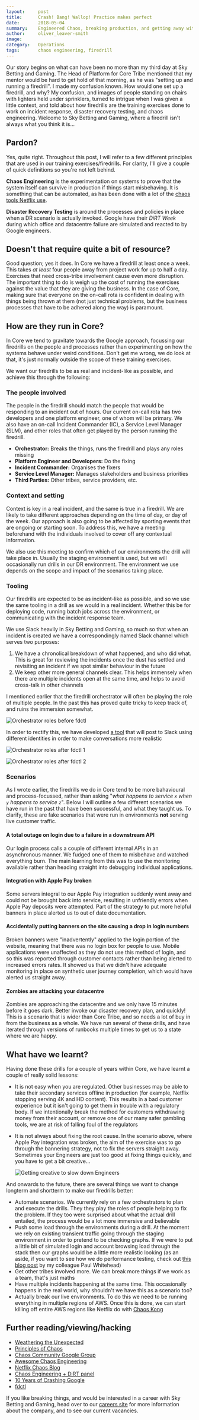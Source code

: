 ```yaml
---
layout:     post
title:      Crash! Bang! Wallop! Practice makes perfect
date:       2018-05-04
summary:    Engineered Chaos, breaking production, and getting away with it. How the Core Tribe in Sky Betting and Gaming break stuff to make things better
author:     oliver_leaver-smith
image:
category:   Operations
tags:       chaos engineering, firedrill
---
```


Our story begins on what can have been no more than my third day at Sky Betting and Gaming. The Head of Platform for Core Tribe mentioned that my mentor would be hard to get hold of that morning, as he was "setting up and running a firedrill". I made my confusion known. How would one set up a firedrill, and why? My confusion, and images of people standing on chairs with lighters held under sprinklers, turned to intrigue when I was given a little context, and told about how firedrills are the training exercises done to work on incident response, disaster recovery testing, and chaos engineering. Welcome to Sky Betting and Gaming, where a firedrill isn't always what you think it is...

## Pardon?

Yes, quite right. Throughout this post, I will refer to a few different principles that are used in our training exercises/firedrills. For clarity, I'll give a couple of quick definitions so you're not left behind.

**Chaos Engineering** is the experimentation on systems to prove that the system itself can survive in production if things start misbehaving. It is something that can be automated, as has been done with a lot of the [chaos tools Netflix use](https://medium.com/netflix-techblog/tagged/chaos-monkey).

**Disaster Recovery Testing** is around the processes and policies in place when a DR scenario is actually invoked. Google have their *DiRT Week* during which office and datacentre failure are simulated and reacted to by Google engineers.

## Doesn't that require quite a bit of resource?

Good question; yes it does. In Core we have a firedrill at least once a week. This takes *at least* four people away from project work for up to half a day. Exercises that need cross-tribe involvement cause even more disruption. The important thing to do is weigh up the cost of running the exercises against the value that they are giving the business. In the case of Core, making sure that everyone on the on-call rota is confident in dealing with things being thrown at them (not just technical problems, but the business processes that have to be adhered along the way) is paramount.

## How are they run in Core?
In Core we tend to gravitate towards the Google approach, focussing our firedrills on the people and processes rather than experimenting on how the systems behave under weird conditions. Don't get me wrong, we do look at that, it's just normally outside the scope of these training exercises.

We want our firedrills to be as real and incident-like as possible, and achieve this through the following:

### The people involved
The people in the firedrill should match the people that would be responding to an incident out of hours. Our current on-call rota has two developers and one platform engineer, one of whom will be primary. We also have an on-call Incident Commander (IC), a Service Level Manager (SLM), and other roles that often get played by the person running the firedrill.

* **Orchestrator:** Breaks the things, runs the firedrill and plays any roles missing
* **Platform Engineer and Developers:** Do the fixing
* **Incident Commander:** Organises the fixers
* **Service Level Manager:** Manages stakeholders and business priorities
* **Third Parties:** Other tribes, service providers, etc.

### Context and setting
Context is key in a real incident, and the same is true in a firedrill. We are likely to take different approaches depending on the time of day, or day of the week. Our approach is also going to be affected by sporting events that are ongoing or starting soon. To address this, we have a meeting beforehand with the individuals involved to cover off any contextual information.

We also use this meeting to confirm  which of our environments the drill will take place in. Usually the staging environment is used, but we will occasionally run drills in our DR environment. The environment we use depends on the scope and impact of the scenarios taking place.

### Tooling
Our firedrills are expected to be as incident-like as possible, and so we use the same tooling in a drill as we would in a real incident. Whether this be for deploying code, running batch jobs across the environment, or communicating with the incident response team.

We use Slack heavily in Sky Betting and Gaming, so much so that when an incident is created we have a correspondingly named Slack channel which serves two purposes:
1. We have a chronolical breakdown of what happened, and who did what. This is great for reviewing the incidents once the dust has settled and revisiting an incident if we spot similar behaviour in the future
1. We keep other more general channels clear. This helps immensely when there are multiple incidents open at the same time, and helps to avoid cross-talk in other channels

I mentioned earlier that the firedrill orchestrator will often be playing the role of multiple people. In the past this has proved quite tricky to keep track of, and ruins the immersion somewhat. 

![Orchestrator roles before fdctl](/images/firedrills/before_fdctl.png)

In order to rectify this, we have developed [a tool](https://github.com/skybet/fdctl) that will post to Slack using different identities in order to make conversations more realistic

![Orchestrator roles after fdctl 1](/images/firedrills/after_fdctl_1.png)

![Orchestrator roles after fdctl 2](/images/firedrills/after_fdctl_2.png)

### Scenarios
As I wrote earlier, the firedrills we do in Core tend to be more bahavioural and process-focussed, rather than asking "_what happens to service `x` when `y` happens to service `z`_". Below I will outline a few different scenarios we have run in the past that have been successful, and what they taught us. To clarify, these are fake scenarios that were run in environments **not** serving live customer traffic.

#### A total outage on login due to a failure in a downstream API
Our login process calls a couple of different internal APIs in an asynchronous manner. We fudged one of them to misbehave and watched everything burn. The main learning from this was to use the monitoring available rather than heading straight into debugging individual applications.

#### Integration with Apple Pay broken
Some servers integral to our Apple Pay integration suddenly went away and could not be brought back into service, resulting in unfriendly errors when Apple Pay deposits were attempted. Part of the strategy to put more helpful banners in place alerted us to out of date documentation.

#### Accidentally putting banners on the site causing a drop in login numbers
Broken banners were "inadvertently" applied to the login portion of the website, meaning that there was no login box for people to use. Mobile applications were unaffected as they do not use this method of login, and so this was reported through customer contacts rather than being alerted to increased errors rates. It showed us that we didn't have adequate monitoring in place on synthetic user journey completion, which would have alerted us straight away.

#### Zombies are attacking your datacentre
Zombies are approaching the datacentre and we only have 15 minutes before it goes dark. Better invoke our disaster recovery plan, and quickly! This is a scenario that is wider than Core Tribe, and so needs a lot of buy in from the business as a whole. We have run several of these drills, and have iterated through versions of runbooks multiple times to get us to a state where we are happy.

## What have we learnt?

Having done these drills for a couple of years within Core, we have learnt a couple of really solid lessons:

* It is not easy when you are regulated. Other businesses may be able to take their secondary services offline in production (for example, Netflix stopping serving 4K and HD content). This results in a bad customer experience but it isn't going to get them in trouble with a regulatory body. If we intentionally break the method for customers withdrawing money from their account, or remove one of our many safer gambling tools, we are at risk of falling foul of the regulators
* It is not always about fixing the root cause. In the scenario above, where Apple Pay integration was broken, the aim of the exercise was to go through the bannering strategy, not to fix the servers straight away. Sometimes your Engineers are just too good at fixing things quickly, and you have to get a bit creative...

  ![Getting creative to slow down Engineers](/images/firedrills/creative.png)

And onwards to the future, there are several things we want to change longterm and shortterm to make our firedrills better:

* Automate scenarios. We currently rely on a few orchestrators to plan and execute the drills. They they play the roles of people helping to fix the problem. If they too were surprised about what the actual drill entailed, the process would be a lot more immersive and believable
* Push some load through the environments during a drill. At the moment we rely on existing transient traffic going through the staging environment in order to pretend to be checking graphs. If we were to put a little bit of simulated login and account browsing load through the stack then our graphs would be a little more realistic looking (as an aside, if you want to see how we do performance testing, check out [this blog post](https://engineering.skybettingandgaming.com/2017/10/23/performance-left-right-and-center/) by my colleague Paul Whitehead)
* Get other tribes involved more. We can break more things if we work as a team, that's just maths
* Have multiple incidents happening at the same time. This occasionally happens in the real world, why shouldn't we have this as a scenario too?
* Actually break our live environments. To do this we need to be running everything in multiple regions of AWS. Once this is done, we can start killing off entire AWS regions like Netflix do with [Chaos Kong](https://medium.com/netflix-techblog/chaos-engineering-upgraded-878d341f15fa)

## Further reading/viewing/hacking

* [Weathering the Unexpected](https://queue.acm.org/detail.cfm?id=2371516) 
* [Principles of Chaos](http://principlesofchaos.org/)
* [Chaos Community Google Group](https://groups.google.com/forum/#!forum/chaos-community)
* [Awesome Chaos Engineering](https://github.com/dastergon/awesome-chaos-engineering)
* [Netflix Chaos Blog](https://medium.com/netflix-techblog/tagged/chaos-monkey)
* [Chaos Engineering + DiRT panel](http://pages.catchpoint.com/AMA-Chaos-DiRT.html)
* [10 Years of Crashing Google](https://www.usenix.org/conference/lisa15/conference-program/presentation/krishnan)
* [fdctl](https://github.com/skybet/fdctl)

If you like breaking things, and would be interested in a career with Sky Betting and Gaming, head over to our [careers site](https://www.skybetcareers.com) for more information about the company, and to see our current vacancies.
